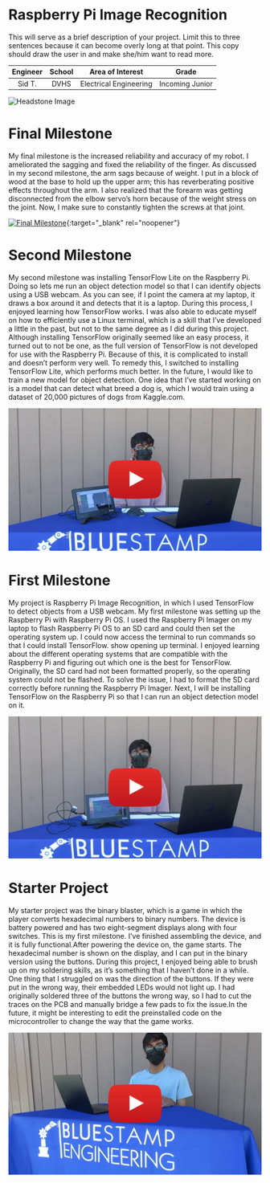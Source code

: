 ﻿# Raspberry Pi Image Recognition
This will serve as a brief description of your project. Limit this to three sentences because it can become overly long at that point. This copy should draw the user in and make she/him want to read more.

| **Engineer** | **School** | **Area of Interest** | **Grade** |
|:--:|:--:|:--:|:--:|
| Sid T. | DVHS | Electrical Engineering | Incoming Junior

![Headstone Image](https://bluestampengineering.com/wp-content/uploads/2016/05/improve.jpg)
  
# Final Milestone
My final milestone is the increased reliability and accuracy of my robot. I ameliorated the sagging and fixed the reliability of the finger. As discussed in my second milestone, the arm sags because of weight. I put in a block of wood at the base to hold up the upper arm; this has reverberating positive effects throughout the arm. I also realized that the forearm was getting disconnected from the elbow servo’s horn because of the weight stress on the joint. Now, I make sure to constantly tighten the screws at that joint. 

[![Final Milestone](https://res.cloudinary.com/marcomontalbano/image/upload/v1612573869/video_to_markdown/images/youtube--F7M7imOVGug-c05b58ac6eb4c4700831b2b3070cd403.jpg )](https://www.youtube.com/watch?v=F7M7imOVGug&feature=emb_logo "Final Milestone"){:target="_blank" rel="noopener"}

# Second Milestone
My second milestone was installing TensorFlow Lite on the Raspberry Pi. Doing so lets me run an object detection model so that I can identify objects using a USB webcam. As you can see, if I point the camera at my laptop, it draws a box around it and detects that it is a laptop. During this process, I enjoyed learning how TensorFlow works. I was also able to educate myself on how to efficiently use a Linux terminal, which is a skill that I’ve developed a little in the past, but not to the same degree as I did during this project. Although installing TensorFlow originally seemed like an easy process, it turned out to not be one, as the full version of TensorFlow is not developed for use with the Raspberry Pi. Because of this, it is complicated to install and doesn’t perform very well. To remedy this, I switched to installing TensorFlow Lite, which performs much better. In the future, I would like to train a new model for object detection. One idea that I’ve started working on is a model that can detect what breed a dog is, which I would train using a dataset of 20,000 pictures of dogs from Kaggle.com.

[![Starter Project](https://github.com/BlueStamp-Engineering-2022/Sid_BSE_Project/blob/gh-pages/milestone%202%20thumbnail.png?raw=true)](https://www.youtube.com/watch?v=92yV0Bam53c)

# First Milestone
My project is Raspberry Pi Image Recognition, in which I used TensorFlow to detect objects from a USB webcam. My first milestone was setting up the Raspberry Pi with Raspberry Pi OS. I used the Raspberry Pi Imager on my laptop to flash Raspberry Pi OS to an SD card and could then set the operating system up. I could now access the terminal to run commands so that I could install TensorFlow. show opening up terminal. I enjoyed learning about the different operating systems that are compatible with the Raspberry Pi and figuring out which one is the best for TensorFlow. Originally, the SD card had not been formatted properly, so the operating system could not be flashed. To solve the issue, I had to format the SD card correctly before running the Raspberry Pi Imager. Next, I will be installing TensorFlow on the Raspberry Pi so that I can run an object detection model on it.

[![First Milestone](https://github.com/BlueStamp-Engineering-2022/Sid_BSE_Project/blob/gh-pages/milestone%201%20thumbnail.png?raw=true)](https://www.youtube.com/watch?v=BTjSyigpgOk)

# Starter Project
My starter project was the binary blaster, which is a game in which the player converts hexadecimal numbers to binary numbers. The device is battery powered and has two eight-segment displays along with four switches. This is my first milestone. I’ve finished assembling the device, and it is fully functional.After powering the device on, the game starts. The hexadecimal number is shown on the display, and I can put in the binary version using the buttons. During this project, I enjoyed being able to brush up on my soldering skills, as it’s something that I haven’t done in a while. One thing that I struggled on was the direction of the buttons. If they were put in the wrong way, their embedded LEDs would not light up. I had originally soldered three of the buttons the wrong way, so I had to cut the traces on the PCB and manually bridge a few pads to fix the issue.In the future, it might be interesting to edit the preinstalled code on the microcontroller to change the way that the game works.

[![Starter Project](https://github.com/BlueStamp-Engineering-2022/Sid_BSE_Project/blob/gh-pages/starter%20project%20thumbnail.png?raw=true)](https://www.youtube.com/watch?v=CX9QcRW_dco)
